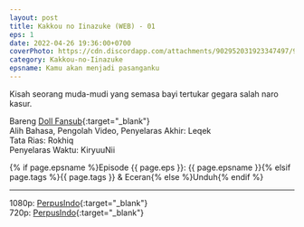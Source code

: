 ```yaml
---
layout: post
title: Kakkou no Iinazuke (WEB) - 01
eps: 1
date: 2022-04-26 19:36:00+0700
coverPhoto: https://cdn.discordapp.com/attachments/902952031923347497/968498701163175967/unknown.png
category: Kakkou-no-Iinazuke
epsname: Kamu akan menjadi pasanganku
---
```


Kisah seorang muda-mudi yang semasa bayi tertukar gegara salah naro kasur.

Bareng [Doll Fansub](https://www.perpusindo.info/user/Leqek){:target="_blank"}
<br>
Alih Bahasa, Pengolah Video, Penyelaras Akhir: Leqek
<br>
Tata Rias: Rokhiq
<br>
Penyelaras Waktu: KiryuuNii

{% if page.epsname %}Episode {{ page.eps }}: {{ page.epsname }}{% elsif page.tags %}{{ page.tags }} & Eceran{% else %}Unduh{% endif %}

---
1080p: [PerpusIndo](https://www.perpusindo.info/berkas/WmksqmUE){:target="_blank"}<br>
720p: [PerpusIndo](https://www.perpusindo.info/berkas/9QYlFDEA){:target="_blank"}
